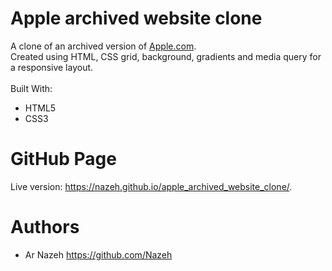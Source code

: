 # Apple archived website clone

A clone of an archived version of [Apple.com](https://web.archive.org/web/20140301004610/http://www.apple.com/).<br>
Created using HTML, CSS grid, background, gradients and media query for a responsive layout.
<br><br>
Built With:
* HTML5
* CSS3

# GitHub Page
Live version: https://nazeh.github.io/apple_archived_website_clone/.

# Authors
* Ar Nazeh https://github.com/Nazeh
